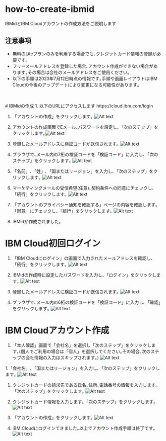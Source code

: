 # how-to-create-ibmid
IBMidとIBM Cloudアカウントの作成方法をご説明します

## 注意事項
* 無料のLiteプランのみを利用する場合でも､クレジットカード情報の登録が必要です｡
* フリーメールアドレスを登録した場合､アカウント作成ができない場合があります｡その場合は会社のメールアドレスをご使用ください｡
* 以下の手順は2023年7月12日時点の情報です｡手順や画面レイアウトはIBM Cloudの今後のアップデートにより変更になる可能性があります｡
<br>
<br>
# IBMidの作成
1. 以下のURLにアクセスします  
https://cloud.ibm.com/login

1. 「アカウントの作成」をクリックします｡
![Alt text](images/create_account.png)

1. アカウントの作成画面でEメール､パスワードを設定し､「次のステップ」をクリックします｡![Alt text](images/input_email.png)

1. 登録したメールアドレスに検証コードが送信されます｡
![Alt text](images/receive_verification_code.png)

1. ブラウザで､メール内の7桁の検証コードを「検証コード」に入力し､「次のステップ」をクリックします｡
![Alt text](images/input_verification_code.png)

1. 「名前」､「姓」､「国またはリージョン」を入力し､「次のステップ」をクリックします｡
![Alt text](images/input_name.png)

1. マーケティングメールの受信希望(任意)､契約条件への同意にチェックし､「続行」をクリックします｡
![Alt text](images/agree_to_terms.png)

1. 「アカウントのプライバシー通知を確認する」ページの内容を確認します｡「同意」にチェックし､「続行」をクリックします｡
![Alt text](images/agree_to_privacy_terms.png)

1. IBMidが作成されました｡

# IBM Cloud初回ログイン
1. 「IBM Cloudにログイン」の画面で入力されたメールアドレスを確認し､「続行」をクリックします｡
![Alt text](images/login.png)

1. IBMidの作成時に設定したパスワードを入力し､「ログイン」をクリックします｡
![Alt text](images/input_password.png)

1. 登録したメールアドレスに検証コードが送信されます｡
![Alt text](images/receive_6digit_verification_code.png)

1. ブラウザで､メール内の6桁の検証コードを「検証コード」に入力し､「確認」をクリックします｡
![Alt text](images/input_6digit_verification_code.png)

# IBM Cloudアカウント作成
1. 「本人確認」画面で「会社名」を選択し「次のステップ」をクリックします｡(個人でご利用の場合は「個人」を選択してください｡その場合､次のステップの会社情報の入力はスキップされます｡)
![Alt text](images/select_company_name.png)

1.「会社名」､「国またはリージョン」を入力し､「次のステップ」をクリックします｡
![Alt text](images/input_company_name.png)

1. クレジットカードの請求先である氏名､住所､電話番号の情報を入力します｡「次のステップ」をクリックします｡
![Alt text](images/input_billing_information.png)

1. クレジットカード情報を入力します｡「次のステップ」をクリックします｡
![Alt text](images/input_creditcard_information.png)

1. 「アカウントの作成」をクリックします｡
![Alt text](images/create_ibmcloud_account.png)

1. IBM Cloudにログインできました｡以上でアカウント作成手順は終了です｡
![Alt text](images/login_succeeded.png)